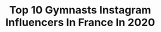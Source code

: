 ---
title: Top 10 Gymnasts Instagram Influencers In France In 2020
description: >-
  Find top gymnasts Instagram influencers in France in 2020. Most popular hashtags: #teenmodel #stylegirl #international #photography.
platform: Instagram
profiles:
  - username: "alina.victoria06"
    fullname: >-
      𝑨𝒍𝒊𝒏𝒂 𝑪𝒂𝒓𝒃𝒐𝒏𝒊 🅾︎🅵🅵🅸🅲🅸🅰︎🅻
    location: "France"
    followers: 16328
    engagement: 1145
    commentsToLikes: 0.080091
    avatar: "https://scontent-nrt1-1.cdninstagram.com/v/t51.2885-19/s320x320/91466045_171739137201308_7958378763727667200_n.jpg?_nc_ht=scontent-nrt1-1.cdninstagram.com&_nc_ohc=VmhbpG50gMEAX-KJCuD&oh=818d22846effaa8c039c302e101f12de&oe=5EB190F7"
    verified: false
    hashtags: "#teenmodels, #leotardforsale, #sportmodel, #jumpstyle"
  - username: "olimpia_noa"
    fullname: >-
      Olimpia Noa Pietras
    location: "France"
    followers: 26097
    engagement: 442
    commentsToLikes: 0.045817
    avatar: "https://scontent-ams4-1.cdninstagram.com/v/t51.2885-19/s320x320/82882359_827647704363961_8547099882429612032_n.jpg?_nc_ht=scontent-ams4-1.cdninstagram.com&_nc_ohc=zGbqMshC_ccAX9JXCMp&oh=5f9c02821f79fcc4c0d75ed8b69ab9ae&oe=5EB95723"
    verified: false
    hashtags: "#sweet, #carpediem, #cute, #europe"
  - username: "alizee_letrange"
    fullname: >-
      Alizée Letrange
    location: "France"
    followers: 6678
    engagement: 2357
    commentsToLikes: 0.019528
    avatar: "https://scontent-ams4-1.cdninstagram.com/v/t51.2885-19/s320x320/80663130_739912566531857_6364159531349442560_n.jpg?_nc_ht=scontent-ams4-1.cdninstagram.com&_nc_ohc=Q4rYb_yHpEIAX-c2nSJ&oh=f0299b0ed024d4d73fc569dfda0c1b06&oe=5EB7A525"
    verified: false
    hashtags: "#stayathome"
  - username: "oreanelechenaul83"
    fullname: >-
      Oréane Lechenault Officiel 😁
    location: "France"
    followers: 32333
    engagement: 1821
    commentsToLikes: 0.014157
    avatar: "https://scontent-amt2-1.cdninstagram.com/v/t51.2885-19/s320x320/90839189_1398965170289946_4778196540374122496_n.jpg?_nc_ht=scontent-amt2-1.cdninstagram.com&_nc_ohc=EXHhnFcyOM8AX8HE1xd&oh=b09a3cefda2f7ee79e9154eaf1f74eba&oe=5EB0BCFD"
    verified: false
    hashtags: "#24hourschallenge"
  - username: "julia_forestier"
    fullname: >-
      Julia Forestier💫
    location: "France"
    followers: 6979
    engagement: 1790
    commentsToLikes: 0.016627
    avatar: "https://scontent-ams4-1.cdninstagram.com/v/t51.2885-19/s320x320/67486222_448002412545982_8808115954224463872_n.jpg?_nc_ht=scontent-ams4-1.cdninstagram.com&_nc_ohc=JiWerC-wCp4AX-ItFYK&oh=2a9696e0536211efc81030c9c7dd4714&oe=5EB94309"
    verified: false
    hashtags: "#christmas, #2k19, #24hours, #holidays"
  - username: "alissonsonette"
    fullname: >-
      Alisson LAPP
    location: "France"
    followers: 14088
    engagement: 1708
    commentsToLikes: 0.012871
    avatar: "https://scontent-ams4-1.cdninstagram.com/v/t51.2885-19/s320x320/90088766_503589213653065_3041646700306366464_n.jpg?_nc_ht=scontent-ams4-1.cdninstagram.com&_nc_ohc=Gj-KrJAFS9gAX-4WJ7T&oh=c01b303a4509a9a5852ffc97f84ba33c&oe=5EB91B93"
    verified: false
    hashtags: "#24hours, #teameaux, #elitegymmassilia, #onestensemble"
  - username: "mathilde_wahl"
    fullname: >-
      Mathilde Wahl
    location: "France"
    followers: 3898
    engagement: 2438
    commentsToLikes: 0.025087
    avatar: "https://scontent-ams4-1.cdninstagram.com/v/t51.2885-19/s320x320/88202156_634617850650092_3791322139332706304_n.jpg?_nc_ht=scontent-ams4-1.cdninstagram.com&_nc_ohc=-XM2m_qrWU0AX-AA5k-&oh=6afa20f26b9736cbdc17856efa5e8349&oe=5EBA6C68"
    verified: false
    hashtags: "#haguenau, #missmateaminsep, #puppy, #hags"
  - username: "colinehatake"
    fullname: >-
      Coline Devillard
    location: "France"
    followers: 27944
    engagement: 1942
    commentsToLikes: 0.008218
    avatar: "https://scontent-ams4-1.cdninstagram.com/v/t51.2885-19/s320x320/77009295_446233982953516_6902044266084696064_n.jpg?_nc_ht=scontent-ams4-1.cdninstagram.com&_nc_ohc=Uhbyq6rASYUAX_8Pblr&oh=479ee0120d443a6d90a4e1ae836d0fe5&oe=5EBAECA4"
    verified: false
    hashtags: "#teammichelin, #michelin"
  - username: "lorette_charpy"
    fullname: >-
      
    location: "France"
    followers: 43772
    engagement: 1586
    commentsToLikes: 0.006354
    avatar: "https://scontent-amt2-1.cdninstagram.com/v/t51.2885-19/s320x320/64972079_1624574061012797_3651321375307595776_n.jpg?_nc_ht=scontent-amt2-1.cdninstagram.com&_nc_ohc=lmEj8XqXhnEAX-Jo200&oh=e143bf11e1e75c4b413cd3158dc5d377&oe=5EBA0427"
    verified: true
    hashtags: "#20years, #teamfrance, #covid, #palmademallorca"
  - username: "grace_charpy"
    fullname: >-
      Grâce Charpy
    location: "France"
    followers: 20126
    engagement: 1285
    commentsToLikes: 0.008757
    avatar: "https://scontent-lht6-1.cdninstagram.com/v/t51.2885-19/s320x320/75534694_466783543919435_7332978276425531392_n.jpg?_nc_ht=scontent-lht6-1.cdninstagram.com&_nc_ohc=Dgk6XKu-A6UAX9RDnGu&oh=47fb44cf593d0fe991da24d1dfddd03e&oe=5EBA2862"
    verified: false
    hashtags: "#commegraceentdg"
---